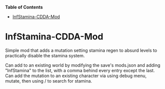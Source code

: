 <!-- START doctoc generated TOC please keep comment here to allow auto update -->
<!-- DON'T EDIT THIS SECTION, INSTEAD RE-RUN doctoc TO UPDATE -->
**Table of Contents**

- [InfStamina-CDDA-Mod](#infstamina-cdda-mod)

<!-- END doctoc generated TOC please keep comment here to allow auto update -->

# InfStamina-CDDA-Mod

Simple mod that adds a mutation setting stamina regen to absurd levels to practically disable the stamina system.

Can add to an existing world by modifying the save's mods.json and adding "InfStamina" to the list, with a comma behind
every entry except the last. Can add the mutation to an existing character via using debug menu, mutate, then using / to
search for stamina.
